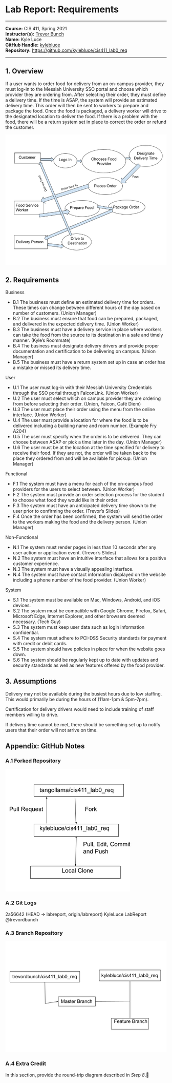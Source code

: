 # Lab Report: Requirements
___
**Course:** CIS 411, Spring 2021  
**Instructor(s):** [Trevor Bunch](https://github.com/trevordbunch)  
**Name:** Kyle Luce   
**GitHub Handle:** [kylebluce](https://github.com/kylebluce)    
**Repository:** https://github.com/kylebluce/cis411_lab0_req
___

## 1. Overview

If a user wants to order food for delivery from an on-campus provider, they must log-in to the Messiah University SSO portal and choose which provider they are ordering from. After selecting their order, they must define a delivery time. If the time is ASAP, the system will provide an estimated delivery time. This order will then be sent to workers to prepare and package the food. Once the food is packaged, a delivery worker will drive to the designated location to deliver the food. If there is a problem with the food, there will be a return system set in place to correct the order or refund the customer.

![OverviewProblemDiagram](/assets/cis411lab0drawing3.png) 

## 2. Requirements

Business
-	B.1 The business must define an estimated delivery time for orders. These times can change between different hours of the day based on number of customers. (Union Manager)
-	B.2 The business must ensure that food can be prepared, packaged, and delivered in the expected delivery time. (Union Worker)
-	B.3 The business must have a delivery service in place where workers can take the food from the source to its destination in a safe and timely manner. (Kyle’s Roommate)
-	B.4 The business must designate delivery drivers and provide proper documentation and certification to be delivering on campus. (Union Manager)
-	B.5 The business must have a return system set up in case an order has a mistake or missed its delivery time.

User
-	U.1 The user must log-in with their Messiah University Credentials through the SSO portal through FalconLink. (Union Worker)
-	U.2 The user must select which on campus provider they are ordering from before selecting their order. (Union, Falcon, Café Diem)
-	U.3 The user must place their order using the menu from the online interface. (Union Worker)
-	U.4 The user must provide a location for where the food is to be delivered including a building name and room number. (Example Fry A204)
-	U.5 The user must specify when the order is to be delivered. They can choose between ASAP or pick a time later in the day. (Union Manager)
-	U.6 The user must be at the location at the time specified for delivery to receive their food. If they are not, the order will be taken back to the place they ordered from and will be available for pickup. (Union Manager) 

Functional
-	F.1 The system must have a menu for each of the on-campus food providers for the users to select between. (Union Worker)
-	F.2 The system must provide an order selection process for the student to choose what food they would like in their order.
-	F.3 The system must have an anticipated delivery time shown to the user prior to confirming the order. (Trevor’s Slides)
-	F.4 Once the order has been confirmed, the system will send the order to the workers making the food and the delivery person. (Union Manager)

Non-Functional
-	N.1 The system must render pages in less than 10 seconds after any user action or application event. (Trevor’s Slides)
-	N.2 The system must have an intuitive interface that allows for a positive customer experience.
-	N.3 The system must have a visually appealing interface.
-	N.4 The system must have contact information displayed on the website including a phone number of the food provider. (Union Worker)

System
-	S.1 The system must be available on Mac, Windows, Android, and iOS devices.
-	S.2 The system must be compatible with Google Chrome, Firefox, Safari, Microsoft Edge, Internet Explorer, and other browsers deemed necessary. (Tech Guy)
-	S.3 The system must keep user data such as login information confidential.
-	S.4 The system must adhere to PCI-DSS Security standards for payment with credit or debit cards.
-	S.5 The system should have policies in place for when the website goes down.
-	S.6 The system should be regularly kept up to date with updates and security standards as well as new features offered by the food provider.

## 3. Assumptions

Delivery may not be available during the busiest hours due to low staffing. This would primarily be during the hours of (11am-1pm & 5pm-7pm).

Certification for delivery drivers would need to include training of staff members willing to drive.

If delivery time cannot be met, there should be something set up to notify users that their order will not arrive on time.

## Appendix: GitHub Notes

### A.1 Forked Repository

![ForkedRepositoryDiagram](/assets/cis411lab0drawing1.png)    

### A.2 Git Logs
2a56642 (HEAD -> labreport, origin/labreport) KyleLuce LabReport @trevordbunch    

### A.3 Branch Repository

![BranchDiagram](/assets/cis411lab0drawing2.png)     

### A.4 Extra Credit
In this section, provide the round-trip diagram described in *Step 8*.

